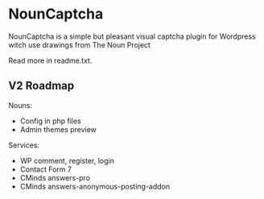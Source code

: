 NounCaptcha
===========

NounCaptcha is a simple but pleasant visual captcha plugin for Wordpress witch use drawings from The Noun Project

Read more in readme.txt.

## V2 Roadmap

Nouns:
- Config in php files
- Admin themes preview

Services:
- WP comment, register, login
- Contact Form 7
- CMinds answers-pro
- CMinds answers-anonymous-posting-addon
